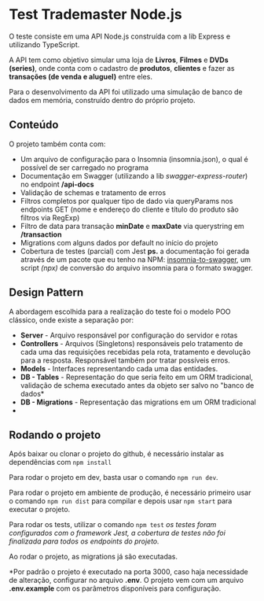 # Test Trademaster Node.js

O teste consiste em uma API Node.js construída com a lib Express e utilizando TypeScript.

A API tem como objetivo simular uma loja de **Livros**, **Filmes** e **DVDs (series)**, onde conta com o cadastro de **produtos**, **clientes** e fazer as **transações (de venda e aluguel)** entre eles. 

Para o desenvolvimento da API foi utilizado uma simulação de banco de dados em memória, construído dentro do próprio projeto.

## Conteúdo

O projeto também conta com:
- Um arquivo de configuração para o Insomnia (insomnia.json), o qual é possível de ser carregado no programa
- Documentação em Swagger (utilizando a lib *swagger-express-router*) no endpoint **/api-docs**
- Validação de schemas e tratamento de erros 
- Filtros completos por qualquer tipo de dado via queryParams nos endpoints GET (nome e endereço do cliente e título do produto são filtros via RegExp)
- Filtro de data para transação **minDate** e **maxDate** via querystring em **/transaction**
- Migrations com alguns dados por default no início do projeto
- Cobertura de testes (parcial) com Jest
**ps.** a documentação foi gerada através de um pacote que eu tenho na NPM: [insomnia-to-swagger](https://www.npmjs.com/package/insomnia-to-swagger), um script *(npx)* de conversão do arquivo insomnia para o formato swagger.


## Design Pattern
A abordagem escolhida para a realização do teste foi o modelo POO clássico, onde existe a separação por:
- **Server** -  Arquivo responsável por configuração do servidor e rotas
- **Controllers** - Arquivos (Singletons) responsáveis pelo tratamento de cada uma das requisições recebidas pela rota, tratamento e devolução para a resposta. Responsável também por tratar possíveis erros. 
- **Models** - Interfaces representando cada uma das entidades.
- **DB - Tables** - Representação do que seria feito em um ORM tradicional, validação de schema executado antes da objeto ser salvo no "banco de dados*
- **DB - Migrations** - Representação das migrations em um ORM tradicional 
- 
## Rodando o projeto

Após baixar ou clonar o projeto do github, é necessário instalar as dependências com `npm install`

Para rodar o projeto em dev, basta usar o comando `npm run dev`.

Para rodar o projeto em ambiente de produção, é necessário primeiro usar o comando `npm run dist` para compilar e depois usar `npm start` para executar o projeto.

Para rodar os tests, utilizar o comando `npm test`
*os testes foram configurados com o framework Jest, a cobertura de testes não foi finalizada para todos os endpoints do projeto.*

Ao rodar o projeto, as migrations já são executadas.

*Por padrão o projeto é executado na porta 3000, caso haja necessidade de alteração, configurar no arquivo **.env**. O projeto vem com um arquivo **.env.example** com os parâmetros disponíveis para configuração.